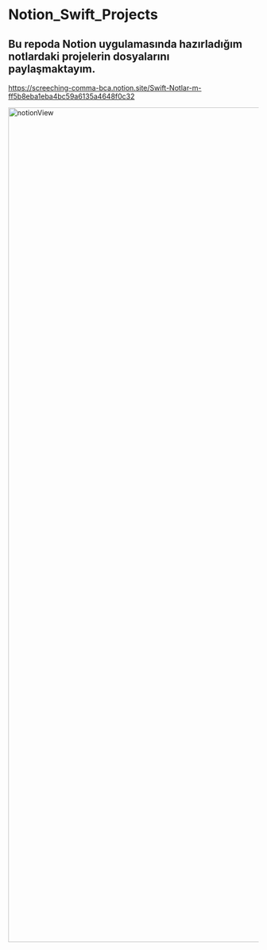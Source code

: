 # Notion_Swift_Projects

## Bu repoda Notion uygulamasında hazırladığım notlardaki projelerin dosyalarını paylaşmaktayım.


https://screeching-comma-bca.notion.site/Swift-Notlar-m-ff5b8eba1eba4bc59a6135a4648f0c32


<img width="1680" alt="notionView" src="https://user-images.githubusercontent.com/72024578/229924696-1a94494e-3f6f-4c87-8520-99d143e98333.png">

